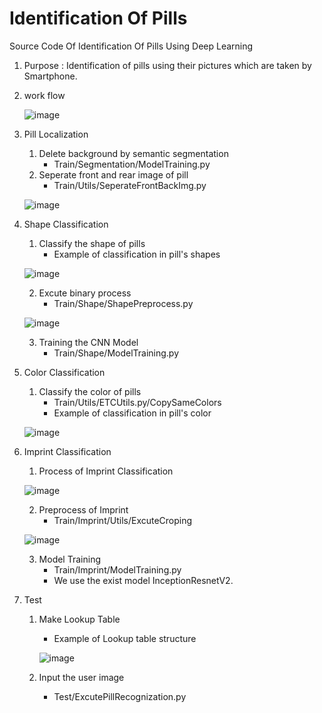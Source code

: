 # Identification Of Pills
Source Code Of Identification Of Pills Using Deep Learning 

1. Purpose : Identification of pills using their pictures which are taken by Smartphone.

2. work flow

   ![image](https://user-images.githubusercontent.com/45959329/85300412-7b730c00-b4e1-11ea-93d1-157d8c103d72.png)

3. Pill Localization
   1) Delete background by semantic segmentation
      - Train/Segmentation/ModelTraining.py
   2) Seperate front and rear image of pill
      - Train/Utils/SeperateFrontBackImg.py
      
   ![image](https://user-images.githubusercontent.com/45959329/85349182-be140300-b538-11ea-90ab-bc1d8ff6c8b1.png)

4. Shape Classification
   1) Classify the shape of pills
      - Example of classification in pill's shapes
      
   ![image](https://user-images.githubusercontent.com/45959329/85349950-c40ae380-b53a-11ea-9ff3-05ff026c6618.png)
   
   2) Excute binary process
      - Train/Shape/ShapePreprocess.py
      
   ![image](https://user-images.githubusercontent.com/45959329/85349937-bce3d580-b53a-11ea-9784-be5173f7f002.png)
   
   3) Training the CNN Model
      - Train/Shape/ModelTraining.py
      
5. Color Classification
   1) Classify the color of pills
      - Train/Utils/ETCUtils.py/CopySameColors
      - Example of classification in pill's color
      
   ![image](https://user-images.githubusercontent.com/45959329/85350335-dafe0580-b53b-11ea-9c74-c0f185287f4c.png)
   
6. Imprint Classification
   1) Process of Imprint Classification
   
   ![image](https://user-images.githubusercontent.com/45959329/85351723-5e6d2600-b53f-11ea-8f67-96287e79e772.png)
   
   2) Preprocess of Imprint
      - Train/Imprint/Utils/ExcuteCroping
   
   ![image](https://user-images.githubusercontent.com/45959329/85351034-b014b100-b53d-11ea-9f46-97110c07ff88.png)
   
   3) Model Training
      - Train/Imprint/ModelTraining.py 
      - We use the exist model InceptionResnetV2.

7. Test
   1) Make Lookup Table
      - Example of Lookup table structure
      
      ![image](https://user-images.githubusercontent.com/45959329/85364493-3345ff00-b55e-11ea-80ea-04a256dd6c4a.png)
      
   2) Input the user image
      - Test/ExcutePillRecognization.py
